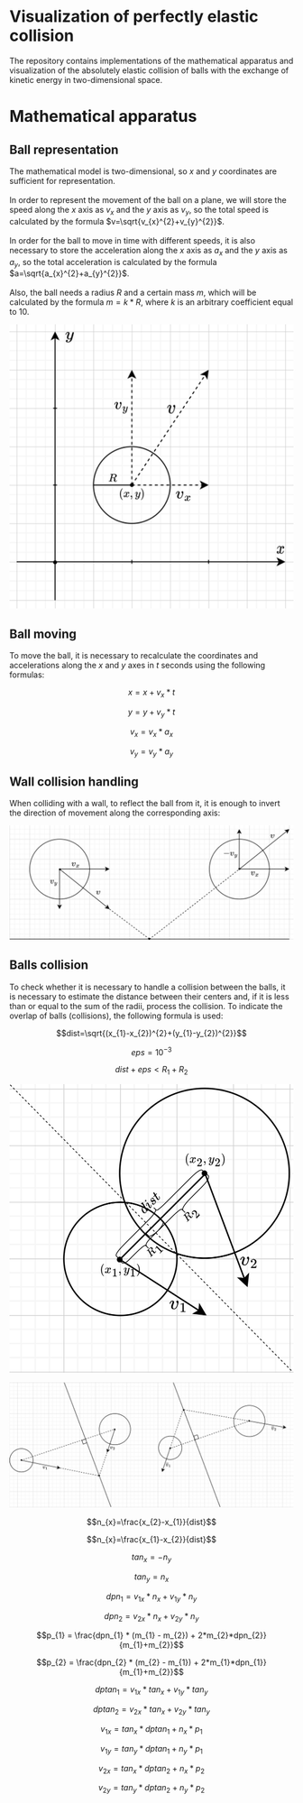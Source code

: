 # Visualization of perfectly elastic collision

The repository contains implementations of the mathematical apparatus and visualization of the absolutely elastic collision of balls with the exchange of kinetic energy in two-dimensional space.

# Mathematical apparatus

## Ball representation

The mathematical model is two-dimensional, so $x$ and $y$ coordinates are sufficient for representation.\
\
In order to represent the movement of the ball on a plane, we will store the speed along the $x$ axis as $v_{x}$ and the $y$ axis as $v_{y}$, so the total speed is calculated by the formula $v=\sqrt{v_{x}^{2}+v_{y}^{2}}$.\
\
In order for the ball to move in time with different speeds, it is also necessary to store the acceleration along the $x$ axis as $a_{x}$ and the $y$ axis as $a_{y}$, so the total acceleration is calculated by the formula $a=\sqrt{a_{x}^{2}+a_{y}^{2}}$.\
\
Also, the ball needs a radius $R$ and a certain mass $m$, which will be calculated by the formula $m=k*R$, where $k$ is an arbitrary coefficient equal to 10.

![img](img/ball_representation.png)

## Ball moving

To move the ball, it is necessary to recalculate the coordinates and accelerations along the $x$ and $y$ axes in $t$ seconds using the following formulas:

$$x=x+v_{x}*t$$

$$y=y+v_{y}*t$$

$$v_{x}=v_{x}*a_{x}$$

$$v_{y}=v_{y}*a_{y}$$

## Wall collision handling

When colliding with a wall, to reflect the ball from it, it is enough to invert the direction of movement along the corresponding axis:

![img](img/wall_collision.png)

## Balls collision

To check whether it is necessary to handle a collision between the balls, it is necessary to estimate the distance between their centers and, if it is less than or equal to the sum of the radii, process the collision. To indicate the overlap of balls (collisions), the following formula is used:

$$dist=\sqrt{(x_{1}-x_{2})^{2}+(y_{1}-y_{2})^{2}}$$

$$eps=10^{-3}$$

$$dist+eps<R_{1}+R_{2}$$

![img](img/overlap.png)

![img](img/ball_collision.png)

$$n_{x}=\frac{x_{2}-x_{1}}{dist}$$

$$n_{x}=\frac{x_{1}-x_{2}}{dist}$$

$$tan_{x}=-n_{y}$$

$$tan_{y}=n_{x}$$

$$dpn_{1}=v_{1x}*n_{x}+v_{1y}*n_{y}$$

$$dpn_{2}=v_{2x}*n_{x}+v_{2y}*n_{y}$$

$$p_{1} = \frac{dpn_{1} * (m_{1} - m_{2}) + 2*m_{2}*dpn_{2}}{m_{1}+m_{2}}$$

$$p_{2} = \frac{dpn_{2} * (m_{2} - m_{1}) + 2*m_{1}*dpn_{1}}{m_{1}+m_{2}}$$

$$dptan_{1}=v_{1x}*tan_{x}+v_{1y}*tan_{y}$$

$$dptan_{2}=v_{2x}*tan_{x}+v_{2y}*tan_{y}$$

$$v_{1x}=tan_{x}*dptan_{1}+n_{x}*p_{1}$$

$$v_{1y}=tan_{y}*dptan_{1}+n_{y}*p_{1}$$

$$v_{2x}=tan_{x}*dptan_{2}+n_{x}*p_{2}$$

$$v_{2y}=tan_{y}*dptan_{2}+n_{y}*p_{2}$$
